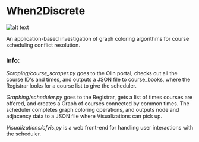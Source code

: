 
# When2Discrete
![alt text](https://heroku-badge.herokuapp.com/?app=course-conflicts)


An application-based investigation of graph coloring algorithms for course scheduling conflict resolution. 

### Info:

*Scraping/course_scraper.py* goes to the Olin portal, checks out all the course ID's and times, and outputs a JSON file to course_books, where the Registrar looks for a course list to give the scheduler.

*Graphing/scheduler.py* goes to the Registrar, gets a list of times courses are offered, and creates a Graph of courses connected by common times. The scheduler completes graph coloring operations, and outputs node and adjacency data to a JSON file where Visualizations can pick up.

*Visualizations/cfvis.py* is a web front-end for handling user interactions with the scheduler.

